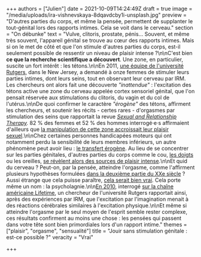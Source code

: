 +++
authors = ["Julien"]
date = 2021-10-09T14:24:49Z
draft = true
image = "/media/uploads/ira-vishnevskaya-8dqavdcby1i-unsplash.jpg"
preview = "D'autres parties du corps, et même la pensée, permettent de supplanter le tout-génital lors des rapports intimes. Cela se voit dans le cerveau."
section = "On débunke"
text = "Vulve, clitoris, prostate, pénis... Souvent, et même très souvent, l'appareil génital se trouve au cœur des rapports intimes. Mais si on le met de côté et que l'on stimule d'autres parties du corps, est-il seulement possible de ressentir un niveau de plaisir intense ?\n\nC'est bien **ce que la recherche scientifique a découvert**. Une zone, en particulier, suscite un fort intérêt : les tétons.\n\nEn 2011, [une équipe de l'université Rutgers](https://www.jsm.jsexmed.org/article/S1743-6095(15)33294-X/fulltext), dans le New Jersey, a demandé à onze femmes de stimuler leurs parties intimes, dont leurs seins, tout en observant leur cerveau par IRM. Les chercheurs ont alors fait une découverte _\"inattendue\"_ : l'excitation des tétons active une zone du cerveau appelée cortex sensoriel génital, que l'on pensait réservée aux stimulations du clitoris, du vagin et du col de l'utérus.\n\nDe quoi confirmer le caractère _\"érogène\"_ des tétons, affirment les chercheurs, et soutenir les récits - certes rares - d'orgasmes par stimulation des seins que rapportait la revue [_Sexual and Relationship Therapy_](https://www.tandfonline.com/doi/abs/10.1080/14681990600674674)_._ 82 % des femmes et 52 % des hommes interrogé·e·s affirmaient d'ailleurs que [la manipulation de cette zone accroissait leur plaisir sexuel](https://www.jsm.jsexmed.org/article/S1743-6095(15)31341-2/fulltext).\n\nChez certaines personnes handicapées moteurs qui ont notamment perdu la sensibilité de leurs membres inférieurs, un autre phénomène peut avoir lieu : [le transfert érogène](https://www.doctissimo.fr/html/sexualite/mag_2000/mag1027/se_2792_orgasme_paraplegique.htm). Au lieu de se concentrer sur les parties génitales, d'autres parties du corps comme le cou, [les doigts](https://www.huffingtonpost.co.uk/2013/04/22/rafe-biggs-quadriplegic-orgasm-thumb-pictures_n_3130545.html) ou les oreilles, [se révèlent alors des sources de plaisir intense](https://www.cairn.info/revue-dialogue-2016-2-page-65.htm).\n\nEt quid du cerveau ? Peut-on, par la pensée, atteindre l'orgasme, comme l'affirment plusieurs hypothèses formulées [dans la deuxième partie du XXe siècle](https://www.europe1.fr/societe/sexo-peut-on-avoir-un-orgasme-par-la-pensee-3980390) ? Aussi étrange que cela puisse paraître, [cela serait bien vrai](https://pubmed.ncbi.nlm.nih.gov/1580785/). Cela porte même un nom : la psycholagnie.\n\n[En 2010](https://webcache.googleusercontent.com/search?q=cache:pywQTKEvK1QJ:https://www.dailymail.co.uk/femail/article-1304258/Yes-yes-yes-How-women-think-way-orgasm--help-man.html+&cd=2&hl=fr&ct=clnk&gl=fr&client=safari), interrogé [sur la chaîne américaine Lifetime](https://www.youtube.com/watch?v=yVIgiMJ1KBQ), un chercheur de l'université Rutgers rapportait ainsi, après des expériences par IRM, que l'excitation par l'imagination menait à des réactions cérébrales similaires à l'excitation physique.\n\nEt même si atteindre l'orgasme par le seul moyen de l'esprit semble rester complexe, ces résultats confirment au moins une chose : les pensées qui passent dans votre tête sont bien primordiales lors d'un rapport intime."
themes = ["plaisir", "orgasme", "sensualité"]
title = "Jouir sans stimulation génitale : est-ce possible ?"
veracity = "Vrai"

+++
